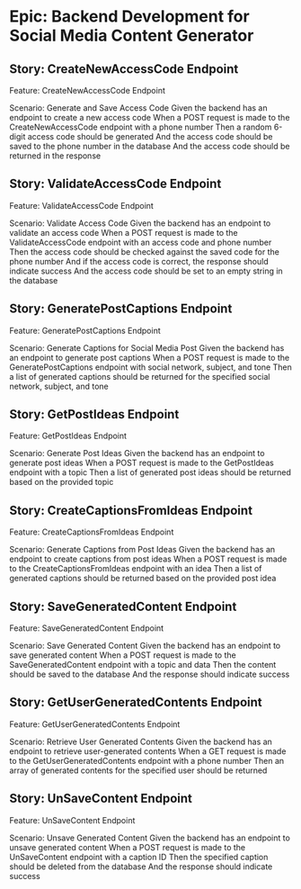 # Epic: Backend Development for Social Media Content Generator

## Story: CreateNewAccessCode Endpoint

Feature: CreateNewAccessCode Endpoint

Scenario: Generate and Save Access Code
Given the backend has an endpoint to create a new access code
When a POST request is made to the CreateNewAccessCode endpoint with a phone number
Then a random 6-digit access code should be generated
And the access code should be saved to the phone number in the database
And the access code should be returned in the response

## Story: ValidateAccessCode Endpoint

Feature: ValidateAccessCode Endpoint

Scenario: Validate Access Code
Given the backend has an endpoint to validate an access code
When a POST request is made to the ValidateAccessCode endpoint with an access code and phone number
Then the access code should be checked against the saved code for the phone number
And if the access code is correct, the response should indicate success
And the access code should be set to an empty string in the database

## Story: GeneratePostCaptions Endpoint

Feature: GeneratePostCaptions Endpoint

Scenario: Generate Captions for Social Media Post
Given the backend has an endpoint to generate post captions
When a POST request is made to the GeneratePostCaptions endpoint with social network, subject, and tone
Then a list of generated captions should be returned for the specified social network, subject, and tone

## Story: GetPostIdeas Endpoint

Feature: GetPostIdeas Endpoint

Scenario: Generate Post Ideas
Given the backend has an endpoint to generate post ideas
When a POST request is made to the GetPostIdeas endpoint with a topic
Then a list of generated post ideas should be returned based on the provided topic

## Story: CreateCaptionsFromIdeas Endpoint

Feature: CreateCaptionsFromIdeas Endpoint

Scenario: Generate Captions from Post Ideas
Given the backend has an endpoint to create captions from post ideas
When a POST request is made to the CreateCaptionsFromIdeas endpoint with an idea
Then a list of generated captions should be returned based on the provided post idea

## Story: SaveGeneratedContent Endpoint

Feature: SaveGeneratedContent Endpoint

Scenario: Save Generated Content
Given the backend has an endpoint to save generated content
When a POST request is made to the SaveGeneratedContent endpoint with a topic and data
Then the content should be saved to the database
And the response should indicate success

## Story: GetUserGeneratedContents Endpoint

Feature: GetUserGeneratedContents Endpoint

Scenario: Retrieve User Generated Contents
Given the backend has an endpoint to retrieve user-generated contents
When a GET request is made to the GetUserGeneratedContents endpoint with a phone number
Then an array of generated contents for the specified user should be returned

## Story: UnSaveContent Endpoint

Feature: UnSaveContent Endpoint

Scenario: Unsave Generated Content
Given the backend has an endpoint to unsave generated content
When a POST request is made to the UnSaveContent endpoint with a caption ID
Then the specified caption should be deleted from the database
And the response should indicate success
